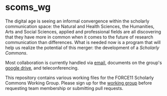 # scoms_wg

The digital age is seeing an informal convergence within the scholarly
communication space: the Natural and Health Sciences, the Humanities, Arts and
Social Sciences, applied and professional fields are all discovering that they
have more in common when it comes to the future of research communication than
differences. What is needed now is a program that will help us realize the
potential of this merger: the development of a _Scholarly Commons_.

Most collaboration is currently handled via [email](https://www.force11.org/group/6723/google-forum), documents on the
group's [google drive](https://drive.google.com/folderview?id=0B-3fjDTO3dDaSUNWOFpNWW92QXM&usp=sharing),
and teleconferencing.

This repository contains various working files for the FORCE11 Scholarly
Commons Working Group. Please sign up for the [working
group](https://www.force11.org/group/scholarly-commons-working-group) before
requesting team membership or submitting pull requests.
